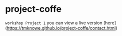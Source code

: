 # project-coffe
`workshop Project 1`
you can view a live version [here] (https://tmknowe.github.io/project-coffe/contact.html)
